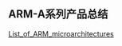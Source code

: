 ## ARM-A系列产品总结

[List_of_ARM_microarchitectures](en.wikipedia.org/wiki/List_of_ARM_microarchitectures)